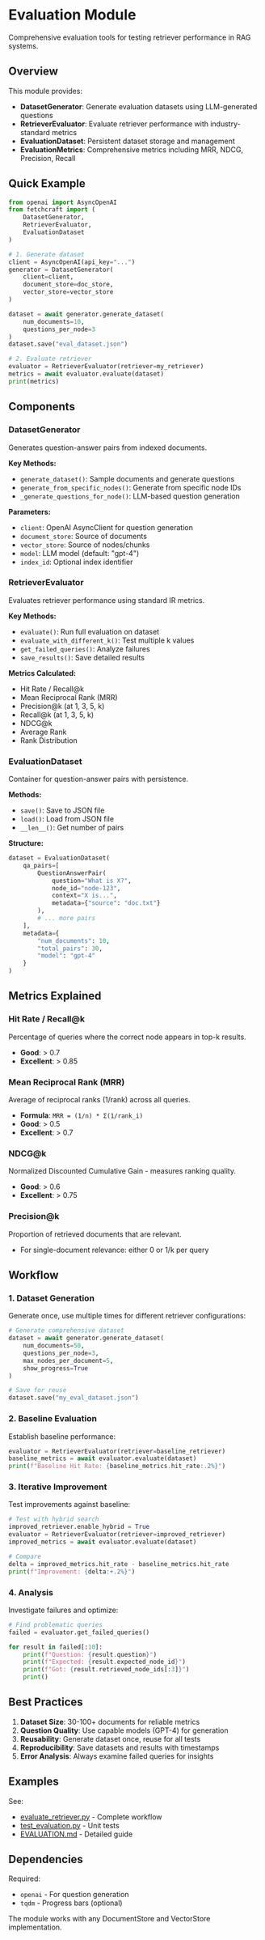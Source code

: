 # Evaluation Module

Comprehensive evaluation tools for testing retriever performance in RAG systems.

## Overview

This module provides:
- **DatasetGenerator**: Generate evaluation datasets using LLM-generated questions
- **RetrieverEvaluator**: Evaluate retriever performance with industry-standard metrics
- **EvaluationDataset**: Persistent dataset storage and management
- **EvaluationMetrics**: Comprehensive metrics including MRR, NDCG, Precision, Recall

## Quick Example

```python
from openai import AsyncOpenAI
from fetchcraft import (
    DatasetGenerator,
    RetrieverEvaluator,
    EvaluationDataset
)

# 1. Generate dataset
client = AsyncOpenAI(api_key="...")
generator = DatasetGenerator(
    client=client,
    document_store=doc_store,
    vector_store=vector_store
)

dataset = await generator.generate_dataset(
    num_documents=10,
    questions_per_node=3
)
dataset.save("eval_dataset.json")

# 2. Evaluate retriever
evaluator = RetrieverEvaluator(retriever=my_retriever)
metrics = await evaluator.evaluate(dataset)
print(metrics)
```

## Components

### DatasetGenerator

Generates question-answer pairs from indexed documents.

**Key Methods:**
- `generate_dataset()`: Sample documents and generate questions
- `generate_from_specific_nodes()`: Generate from specific node IDs
- `_generate_questions_for_node()`: LLM-based question generation

**Parameters:**
- `client`: OpenAI AsyncClient for question generation
- `document_store`: Source of documents
- `vector_store`: Source of nodes/chunks
- `model`: LLM model (default: "gpt-4")
- `index_id`: Optional index identifier

### RetrieverEvaluator

Evaluates retriever performance using standard IR metrics.

**Key Methods:**
- `evaluate()`: Run full evaluation on dataset
- `evaluate_with_different_k()`: Test multiple k values
- `get_failed_queries()`: Analyze failures
- `save_results()`: Save detailed results

**Metrics Calculated:**
- Hit Rate / Recall@k
- Mean Reciprocal Rank (MRR)
- Precision@k (at 1, 3, 5, k)
- Recall@k (at 1, 3, 5, k)
- NDCG@k
- Average Rank
- Rank Distribution

### EvaluationDataset

Container for question-answer pairs with persistence.

**Methods:**
- `save()`: Save to JSON file
- `load()`: Load from JSON file
- `__len__()`: Get number of pairs

**Structure:**
```python
dataset = EvaluationDataset(
    qa_pairs=[
        QuestionAnswerPair(
            question="What is X?",
            node_id="node-123",
            context="X is...",
            metadata={"source": "doc.txt"}
        ),
        # ... more pairs
    ],
    metadata={
        "num_documents": 10,
        "total_pairs": 30,
        "model": "gpt-4"
    }
)
```

## Metrics Explained

### Hit Rate / Recall@k
Percentage of queries where the correct node appears in top-k results.
- **Good**: > 0.7
- **Excellent**: > 0.85

### Mean Reciprocal Rank (MRR)
Average of reciprocal ranks (1/rank) across all queries.
- **Formula**: `MRR = (1/n) * Σ(1/rank_i)`
- **Good**: > 0.5
- **Excellent**: > 0.7

### NDCG@k
Normalized Discounted Cumulative Gain - measures ranking quality.
- **Good**: > 0.6
- **Excellent**: > 0.75

### Precision@k
Proportion of retrieved documents that are relevant.
- For single-document relevance: either 0 or 1/k per query

## Workflow

### 1. Dataset Generation

Generate once, use multiple times for different retriever configurations:

```python
# Generate comprehensive dataset
dataset = await generator.generate_dataset(
    num_documents=50,
    questions_per_node=3,
    max_nodes_per_document=5,
    show_progress=True
)

# Save for reuse
dataset.save("my_eval_dataset.json")
```

### 2. Baseline Evaluation

Establish baseline performance:

```python
evaluator = RetrieverEvaluator(retriever=baseline_retriever)
baseline_metrics = await evaluator.evaluate(dataset)
print(f"Baseline Hit Rate: {baseline_metrics.hit_rate:.2%}")
```

### 3. Iterative Improvement

Test improvements against baseline:

```python
# Test with hybrid search
improved_retriever.enable_hybrid = True
evaluator = RetrieverEvaluator(retriever=improved_retriever)
improved_metrics = await evaluator.evaluate(dataset)

# Compare
delta = improved_metrics.hit_rate - baseline_metrics.hit_rate
print(f"Improvement: {delta:+.2%}")
```

### 4. Analysis

Investigate failures and optimize:

```python
# Find problematic queries
failed = evaluator.get_failed_queries()

for result in failed[:10]:
    print(f"Question: {result.question}")
    print(f"Expected: {result.expected_node_id}")
    print(f"Got: {result.retrieved_node_ids[:3]}")
    print()
```

## Best Practices

1. **Dataset Size**: 30-100+ documents for reliable metrics
2. **Question Quality**: Use capable models (GPT-4) for generation
3. **Reusability**: Generate dataset once, reuse for all tests
4. **Reproducibility**: Save datasets and results with timestamps
5. **Error Analysis**: Always examine failed queries for insights

## Examples

See:
- [evaluate_retriever.py](../../examples/evaluate_retriever.py) - Complete workflow
- [test_evaluation.py](../../tests/test_evaluation.py) - Unit tests
- [EVALUATION.md](../../../docs/EVALUATION.md) - Detailed guide

## Dependencies

Required:
- `openai` - For question generation
- `tqdm` - Progress bars (optional)

The module works with any DocumentStore and VectorStore implementation.
